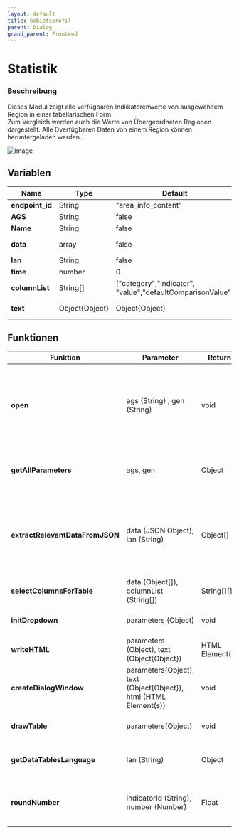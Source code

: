 ```yaml
---
layout: default
title: Gebietsprofil
parent: Dialog
grand_parent: Frontend
---
```


# Statistik


### Beschreibung
Dieses Modul zeigt alle verfügbaren Indiikatorenwerte von ausgewähltem Region in einer tabellarischen Form.  
Zum Vergleich werden auch die Werte von Übergeordneten Regionen dargestellt.
Alle Dverfügbaren Daten von einem Region können heruntergeladen werden.

![Image]({{site.baseurl}}/assets/images/area_info.png )


## Variablen
| Name | Type | Default | Info |
|------|----------|------|-----|
| **endpoint_id** | String | "area_info_content" | Identifikator für diesen Dialogfenster |
| **AGS** | String | false | Der amtlischer Gemeindeschlüssel von gewähltem Region |
| **Name** | String | false | Die Name von gewähltem Region |
| **data** | array | false | Alle Indikator-relevanten Werte: aus *RequestManager.getSpatialOverview(indikatorauswahl.getSelectedIndikator(),ags)* |
| **lan** | String | false | Sprachwahl des Nutzers |
| **time** | number | 0 | Zeitschnittwahl des Nutzers |
| **columnList** | String[] | ["category","indicator", "value","defaultComparisonValue"] | Die Spaltennamen für die Tabellenspalten |
| **text** | Object{Object} | Object{Object} | Sprachen- lokalisierung. Jedes untergeordnetes Objekt beinhaltet die Übersetzungen in die jeweilige Sprache  |

## Funktionen

| Funktion |  Parameter | Return | Beschreibung |
|-------------| -----------| -----------|-----------|
| **open** | ags (String) , gen (String) | void | Die 'main' Funktion vom Modul. Aufgerufen von indikator_json.setPopUp(). Ruft die notwendigen Daten vom Backend auf. Eingabeparameter: AGS = amtlischer Gemeindeschlüssel; gen= Name vom Gebiet |
| **getAllParameters** | ags, gen | Object | Setzt alle für das Modul notwendigen Parametern (außer die JSON Indikator-Daten von Backend) |
| **extractRelevantDataFromJSON** | data (JSON Object), lan (String) | Object[] | Bereitet den vom Backend erhaltenen JSON auf. Die relevanten Werte für jeden Indikator werden in einem Objekt geschrieben. Ein Array von diesen Indikator-Objekten bildet die Grundlage für den tabellarischen Darstellung  |
| **selectColumnsForTable** | data (Object[]), columnList (String[]) | String[][] | Selektiert die für Tabelle notwendigen Spalten aus Gesamtdaten |
| **initDropdown** | parameters (Object) | void | Setzt die Funktionalität von Dropdown für den VErgleichsgebietsauswahl |
| **writeHTML** | parameters (Object), text (Object{Object}) | HTML Element(s) | Setzt die HTML Elemente für das Dialogfenster |
| **createDialogWindow** | parameters(Object), text (Object{Object}), html (HTML Element(s)) | void | Initialisiert den Dialogfenster |
| **drawTable** | parameters(Object) | void | Zeichnet und formattiert die Table. Nutzt die [DataTables](https://datatables.net/) Library ) |
| **getDataTablesLanguage** | lan (String) | Object | Liefert ein Sprach-objekt für die Lokalisierung von [DataTables](https://datatables.net/) User-Interface  |
| **roundNumber** | indicatorId (String), number (Number) | Float | Rundet einen Indikatorwert. Rundung erfolgt auf basis von vom Backend erhaltenen Dezimalstellen-Regeln  |
